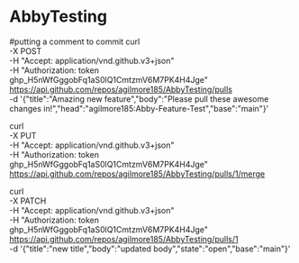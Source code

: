 # AbbyTesting
#putting a comment to commit 
curl \
  -X POST \
  -H "Accept: application/vnd.github.v3+json" \
  -H "Authorization: token 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" \
  https://api.github.com/repos/agilmore185/AbbyTesting/pulls \
  -d '{"title":"Amazing new feature","body":"Please pull these awesome changes in!","head":"agilmore185:Abby-Feature-Test","base":"main"}'

  curl \
  -X PUT \
  -H "Accept: application/vnd.github.v3+json" \
  -H "Authorization: token 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" \
  https://api.github.com/repos/agilmore185/AbbyTesting/pulls/1/merge

  curl \
  -X PATCH \
  -H "Accept: application/vnd.github.v3+json" \
  -H "Authorization: token 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" \
  https://api.github.com/repos/agilmore185/AbbyTesting/pulls/1 \
  -d '{"title":"new title","body":"updated body","state":"open","base":"main"}'